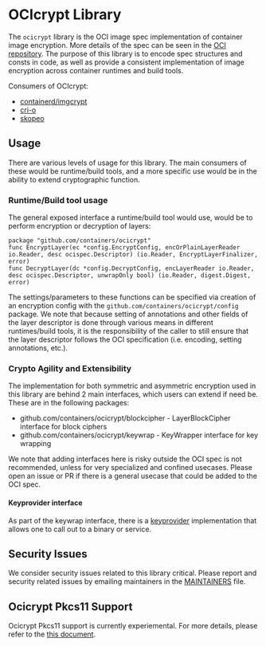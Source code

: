 # OCIcrypt Library

The `ocicrypt` library is the OCI image spec implementation of container image encryption. More details of the spec can be seen in the [OCI repository](https://github.com/opencontainers/image-spec/pull/775). The purpose of this library is to encode spec structures and consts in code, as well as provide a consistent implementation of image encryption across container runtimes and build tools.

Consumers of OCIcrypt:

- [containerd/imgcrypt](https://github.com/containerd/imgcrypt)
- [cri-o](https://github.com/cri-o/cri-o)
- [skopeo](https://github.com/containers/skopeo)


## Usage

There are various levels of usage for this library. The main consumers of these would be runtime/build tools, and a more specific use would be in the ability to extend cryptographic function.

### Runtime/Build tool usage

The general exposed interface a runtime/build tool would use, would be to perform encryption or decryption of layers:

```
package "github.com/containers/ocicrypt"
func EncryptLayer(ec *config.EncryptConfig, encOrPlainLayerReader io.Reader, desc ocispec.Descriptor) (io.Reader, EncryptLayerFinalizer, error)
func DecryptLayer(dc *config.DecryptConfig, encLayerReader io.Reader, desc ocispec.Descriptor, unwrapOnly bool) (io.Reader, digest.Digest, error)
```

The settings/parameters to these functions can be specified via creation of an encryption config with the `github.com/containers/ocicrypt/config` package. We note that because setting of annotations and other fields of the layer descriptor is done through various means in different runtimes/build tools, it is the responsibility of the caller to still ensure that the layer descriptor follows the OCI specification (i.e. encoding, setting annotations, etc.).


### Crypto Agility and Extensibility

The implementation for both symmetric and asymmetric encryption used in this library are behind 2 main interfaces, which users can extend if need be. These are in the following packages:
- github.com/containers/ocicrypt/blockcipher - LayerBlockCipher interface for block ciphers
- github.com/containers/ocicrypt/keywrap - KeyWrapper interface for key wrapping

We note that adding interfaces here is risky outside the OCI spec is not recommended, unless for very specialized and confined usecases. Please open an issue or PR if there is a general usecase that could be added to the OCI spec.

#### Keyprovider interface

As part of the keywrap interface, there is a [keyprovider](https://github.com/containers/ocicrypt/blob/main/docs/keyprovider.md) implementation that allows one to call out to a binary or service.


## Security Issues

We consider security issues related to this library critical. Please report and security related issues by emailing maintainers in the [MAINTAINERS](MAINTAINERS) file.


## Ocicrypt Pkcs11 Support

Ocicrypt Pkcs11 support is currently experiemental. For more details, please refer to the [this document](docs/pkcs11.md).
